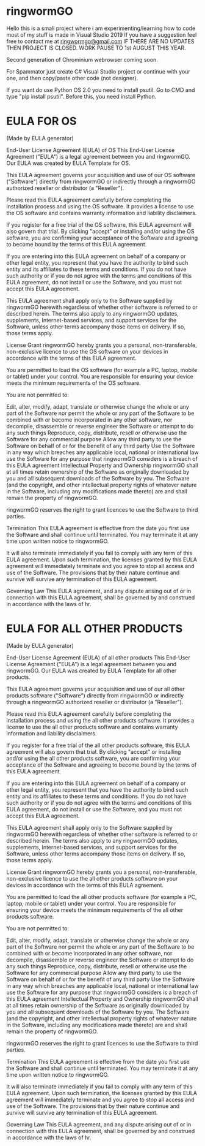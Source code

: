 # ringwormGO
Hello this is a small project where i am experimenting/learning how to code most of my stuff is made in Visual Studio 2019
If you have a suggestion feel free to contact me at ringwormgo@gmail.com
IF THERE ARE NO UPDATES THEN PROJECT IS CLOSED.
WORK PAUSE TO 1st AUGUST THIS YEAR.


Second generation of Chrominium webrowser coming soon.

For Spammator just create C# Visual Studio project or continue with your one, and then copy/paste other code (not designer).

If you want do use Python OS 2.0 you need to install psutil. Go to CMD and type "pip install psutil". Before this, you need install Python.

# EULA FOR OS
(Made by EULA generator)

End-User License Agreement (EULA) of OS
This End-User License Agreement ("EULA") is a legal agreement between you and ringwormGO. Our EULA was created by EULA Template for OS.

This EULA agreement governs your acquisition and use of our OS software ("Software") directly from ringwormGO or indirectly through a ringwormGO authorized reseller or distributor (a "Reseller").

Please read this EULA agreement carefully before completing the installation process and using the OS software. It provides a license to use the OS software and contains warranty information and liability disclaimers.

If you register for a free trial of the OS software, this EULA agreement will also govern that trial. By clicking "accept" or installing and/or using the OS software, you are confirming your acceptance of the Software and agreeing to become bound by the terms of this EULA agreement.

If you are entering into this EULA agreement on behalf of a company or other legal entity, you represent that you have the authority to bind such entity and its affiliates to these terms and conditions. If you do not have such authority or if you do not agree with the terms and conditions of this EULA agreement, do not install or use the Software, and you must not accept this EULA agreement.

This EULA agreement shall apply only to the Software supplied by ringwormGO herewith regardless of whether other software is referred to or described herein. The terms also apply to any ringwormGO updates, supplements, Internet-based services, and support services for the Software, unless other terms accompany those items on delivery. If so, those terms apply.

License Grant
ringwormGO hereby grants you a personal, non-transferable, non-exclusive licence to use the OS software on your devices in accordance with the terms of this EULA agreement.

You are permitted to load the OS software (for example a PC, laptop, mobile or tablet) under your control. You are responsible for ensuring your device meets the minimum requirements of the OS software.

You are not permitted to:

Edit, alter, modify, adapt, translate or otherwise change the whole or any part of the Software nor permit the whole or any part of the Software to be combined with or become incorporated in any other software, nor decompile, disassemble or reverse engineer the Software or attempt to do any such things
Reproduce, copy, distribute, resell or otherwise use the Software for any commercial purpose
Allow any third party to use the Software on behalf of or for the benefit of any third party
Use the Software in any way which breaches any applicable local, national or international law
use the Software for any purpose that ringwormGO considers is a breach of this EULA agreement
Intellectual Property and Ownership
ringwormGO shall at all times retain ownership of the Software as originally downloaded by you and all subsequent downloads of the Software by you. The Software (and the copyright, and other intellectual property rights of whatever nature in the Software, including any modifications made thereto) are and shall remain the property of ringwormGO.

ringwormGO reserves the right to grant licences to use the Software to third parties.

Termination
This EULA agreement is effective from the date you first use the Software and shall continue until terminated. You may terminate it at any time upon written notice to ringwormGO.

It will also terminate immediately if you fail to comply with any term of this EULA agreement. Upon such termination, the licenses granted by this EULA agreement will immediately terminate and you agree to stop all access and use of the Software. The provisions that by their nature continue and survive will survive any termination of this EULA agreement.

Governing Law
This EULA agreement, and any dispute arising out of or in connection with this EULA agreement, shall be governed by and construed in accordance with the laws of hr.


# EULA FOR ALL OTHER PRODUCTS
(Made by EULA generator)

End-User License Agreement (EULA) of all other products
This End-User License Agreement ("EULA") is a legal agreement between you and ringwormGO. Our EULA was created by EULA Template for all other products.

This EULA agreement governs your acquisition and use of our all other products software ("Software") directly from ringwormGO or indirectly through a ringwormGO authorized reseller or distributor (a "Reseller").

Please read this EULA agreement carefully before completing the installation process and using the all other products software. It provides a license to use the all other products software and contains warranty information and liability disclaimers.

If you register for a free trial of the all other products software, this EULA agreement will also govern that trial. By clicking "accept" or installing and/or using the all other products software, you are confirming your acceptance of the Software and agreeing to become bound by the terms of this EULA agreement.

If you are entering into this EULA agreement on behalf of a company or other legal entity, you represent that you have the authority to bind such entity and its affiliates to these terms and conditions. If you do not have such authority or if you do not agree with the terms and conditions of this EULA agreement, do not install or use the Software, and you must not accept this EULA agreement.

This EULA agreement shall apply only to the Software supplied by ringwormGO herewith regardless of whether other software is referred to or described herein. The terms also apply to any ringwormGO updates, supplements, Internet-based services, and support services for the Software, unless other terms accompany those items on delivery. If so, those terms apply.

License Grant
ringwormGO hereby grants you a personal, non-transferable, non-exclusive licence to use the all other products software on your devices in accordance with the terms of this EULA agreement.

You are permitted to load the all other products software (for example a PC, laptop, mobile or tablet) under your control. You are responsible for ensuring your device meets the minimum requirements of the all other products software.

You are not permitted to:

Edit, alter, modify, adapt, translate or otherwise change the whole or any part of the Software nor permit the whole or any part of the Software to be combined with or become incorporated in any other software, nor decompile, disassemble or reverse engineer the Software or attempt to do any such things
Reproduce, copy, distribute, resell or otherwise use the Software for any commercial purpose
Allow any third party to use the Software on behalf of or for the benefit of any third party
Use the Software in any way which breaches any applicable local, national or international law
use the Software for any purpose that ringwormGO considers is a breach of this EULA agreement
Intellectual Property and Ownership
ringwormGO shall at all times retain ownership of the Software as originally downloaded by you and all subsequent downloads of the Software by you. The Software (and the copyright, and other intellectual property rights of whatever nature in the Software, including any modifications made thereto) are and shall remain the property of ringwormGO.

ringwormGO reserves the right to grant licences to use the Software to third parties.

Termination
This EULA agreement is effective from the date you first use the Software and shall continue until terminated. You may terminate it at any time upon written notice to ringwormGO.

It will also terminate immediately if you fail to comply with any term of this EULA agreement. Upon such termination, the licenses granted by this EULA agreement will immediately terminate and you agree to stop all access and use of the Software. The provisions that by their nature continue and survive will survive any termination of this EULA agreement.

Governing Law
This EULA agreement, and any dispute arising out of or in connection with this EULA agreement, shall be governed by and construed in accordance with the laws of hr.
